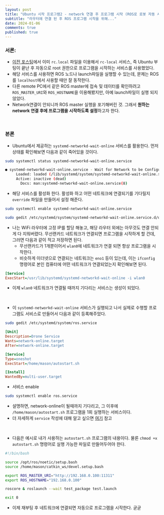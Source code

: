 ```yaml
---
layout: post
title: "Ubuntu 시작 프로그램2 - network 연결 후 프로그램 시작 (ROS로 로봇 자동 시작)"
subtitle: "라우터에 연결 된 후 ROS 프로그램 시작을 위해..."
date: 2024-01-06
comments: true
published: true
---
```


### 서론:
+ [이전 포스팅]({{site.url}}/ubuntu_startup_Jetson_Fan_ROS.html)에서 이미 `rc.local` 파일을 이용해서 `rc-local` 서비스, 즉 Ubuntu 부팅이 끝난 후 자동으로 root 권한으로 프로그램을 시작하는 서비스를 사용했었다.
+ 해당 서비스를 사용하면 ROS 노드나 launch파일을 실행할 수 있는데, 문제는 ROS를 `localhost`에서 사용할 때만 잘 동작한다.
+ 다른 remote PC에서 같은 ROS master에 접속 및 데이터를 확인하려고 `ROS_MASTER_URI`와 `ROS_HOSTNAME`을 이용해봤지만, 아예 launch파일이 실행 되지 않았다.
+ Network연결이 안되니까 ROS master 실행을 포기해버린 것. 그래서 **원하는 network 연결 후에 프로그램을 시작하도록 설정**하고자 한다.

<br>

### 본론
+ Ubuntu에서 제공하는 `systemd-networkd-wait-online` 서비스를 활용한다. 먼저 상태를 확인해보면 다음과 같이 죽어있을 것이다.

```bash
sudo systemctl status systemd-networkd-wait-online.service 

● systemd-networkd-wait-online.service - Wait for Network to be Configured
     Loaded: loaded (/lib/systemd/system/systemd-networkd-wait-online.service; disabled; vendor pres>
     Active: inactive (dead)
       Docs: man:systemd-networkd-wait-online.service(8)

```

+ 해당 서비스를 활성화 한다. 활성화 하고 어떤 네트워크에 연결되기를 기다릴지 `override` 파일을 만들어서 설정 해준다.

```bash
sudo systemctl enable systemd-networkd-wait-online.service

sudo gedit /etc/systemd/system/systemd-networkd-wait-online.service.d/override.conf
```

+ 나는 WiFi 라우터에 고정 IP를 할당 해놓고, 해당 라우터 외에는 아무것도 연결 안되게 다 지워버렸다. 무선랜카드 네트워크가 연결되면 프로그램을 시작하게 할 건데, 그러면 다음과 같이 적고 저장하면 된다.
    + 무선랜카드가 1개뿐이어서 `wlan0`에 네트워크가 연결 되면 항상 프로그램을 시작한다.
    + 비슷하게 이더넷으로 연결되는 네트워크는 `eno1` 등이 있는데, 이는 `ifconfig` 명령어로 본인 컴퓨터에 어떤 네트워크가 연결되었는지 확인해보면 된다.

```ini
[Service]
ExecStart=/usr/lib/systemd/systemd-networkd-wait-online -i wlan0
```

+ 이제 `wlan0` 네트워크가 연결될 때까지 기다리는 서비스는 생성이 되었다.

<br>

+ 이 `systemd-networkd-wait-online` 서비스가 실행되고 나서 실제로 수행할 프로그램도 서비스로 만들어서 다음과 같이 등록해주었다.

```bash
sudo gedit /etc/systemd/system/ros.service
```

```ini
[Unit]
Description=Drone Service
Wants=network-online.target
After=network-online.target

[Service]
Type=oneshot
ExecStart=/home/mason/autostart.sh

[Install]
WantedBy=multi-user.target
```

+ 서비스 enable

```bash
sudo systemctl enable ros.service
```

+ 설명하면, network-online이 될때까지 기다리고, 그 이후에 `/home/mason/autostart.sh` 프로그램을 1회 실행하는 서비스이다.
+ 더 자세하게 `service` 작성에 대해 알고 싶으면 [여기](https://manpages.ubuntu.com/manpages/focal/en/man5/systemd.service.5.html) 참고

<br>

+ 다음은 예시로 내가 사용하는 `autostart.sh` 프로그램의 내용이다. 물론 `chmod +x autostart.sh` 명령어로 실행 가능한 파일로 만들어두어야 한다.

```bash
#!/bin/bash

source /opt/ros/noetic/setup.bash
source /home/mason/catkin_ws/devel.setup.bash

export ROS_MASTER_URI="http://192.168.0.100:11311"
export ROS_HOSTNAME="192.168.0.100"

roscore & roslaunch --wait test_package test.launch

exit 0
```

+ 이제 재부팅 후 네트워크에 연결되면 자동으로 프로그램을 시작한다. 굳굳
